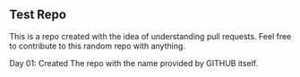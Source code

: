## Test Repo
This is a repo created with the idea of understanding pull requests.
Feel free to contribute to this random repo with anything.

Day 01:
Created The repo with the name provided by GITHUB itself.
